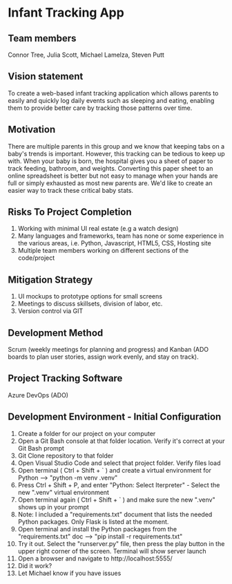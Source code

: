 # Infant Tracking App
## Team members
Connor Tree, Julia Scott, Michael Lamelza, Steven Putt  

## Vision statement
To create a web-based infant tracking application which allows parents to easily and quickly log daily events such as sleeping and eating, enabling them to provide better care by tracking those patterns over time.

## Motivation
There are multiple parents in this group and we know that keeping tabs on a baby's trends is important. However, this tracking can be tedious to keep up with. When your baby is born, the hospital gives you a sheet of paper to track feeding, bathroom, and weights. Converting this paper sheet to an online spreadsheet is better but not easy to manage when your hands are full or simply exhausted as most new parents are. We'd like to create an easier way to track these critical baby stats.

## Risks To Project Completion
1. Working with minimal UI real estate (e.g a watch design)
2. Many languages and frameworks, team has none or some experience in the various areas, i.e. Python, Javascript, HTML5, CSS, Hosting site
3. Multiple team members working on different sections of the code/project

## Mitigation Strategy
1. UI mockups to prototype options for small screens
2. Meetings to discuss skillsets, division of labor, etc.
3. Version control via GIT 

## Development Method
Scrum (weekly meetings for planning and progress) and Kanban (ADO boards to plan user stories, assign work evenly, and stay on track). 

## Project Tracking Software
Azure DevOps (ADO)

## Development Environment - Initial Configuration
1. Create a folder for our project on your computer
2. Open a Git Bash console at that folder location. Verify it's correct at your Git Bash prompt
3. Git Clone repository to that folder
4. Open Visual Studio Code and select that project folder. Verify files load
5. Open terminal ( Ctrl + Shift + ` ) and create a virtual environment for Python --> "python -m venv .venv"
6. Press Ctrl + Shift + P, and enter "Python: Select Iterpreter" - Select the new ".venv" virtual environment
7. Open terminal again ( Ctrl + Shift + ` ) and make sure the new ".venv" shows up in your prompt
8. Note: I included a "requirements.txt" document that lists the needed Python packages. Only Flask is listed at the moment.
9. Open terminal and install the Python packages from the "requirements.txt" doc --> "pip install -r requirements.txt"
10. Try it out. Select the "runserver.py" file, then press the play button in the upper right corner of the screen. Terminal will show server launch
11. Open a browser and navigate to http://localhost:5555/
12. Did it work?
13. Let Michael know if you have issues
